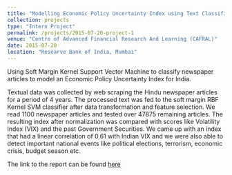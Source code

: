 ```yaml
---
title: "Modelling Economic Policy Uncertainty Index using Text Classification"
collection: projects
type: "Intern Project"
permalink: /projects/2015-07-20-project-1
venue: "Centre of Advanced Financial Research And Learning (CAFRAL)"
date: 2015-07-20
location: "Researve Bank of India, Mumbai"
---
```


Using Soft Margin Kernel Support Vector Machine to classify newspaper articles to model an Economic Policy Uncertainty Index for India.

Textual data was collected by web scraping the Hindu newspaper articles for a period of 4 years. The processed text was fed to the soft margin RBF Kernel SVM classifier after data transformation and feature selection. We read 1100 newspaper articles and tested over 47875 remaining articles. The resulting index after normalization was compared with scores like Volatility Index (VIX) and the past Government Securities. We came up with an index that had a linear correlation of 0.61 with Indian VIX and we were also able to detect important national events like political elections, terrorism, economic crisis, budget season etc.

The link to the report can be found [here](https://drive.google.com/file/d/0B9-6pftL99HLaGNHSlo1bUcxTU0/view?usp=sharing)